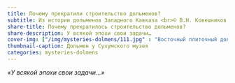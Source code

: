 ```yaml
---
title: Почему прекратили строительство дольменов?
subtitle: Из истории дольменов Западного Кавказа <br>© В.Н. Ковешников
share-title: Почему прекратилось строительство дольменов?
share-description: У всякой эпохи свои задачи…
cover-img: ["/img/mysteries-dolmens/111.jpg" : "Восточный плиточный дольмен из группы, состоящей из двух мегалитов. Расположены в 3,5 км на северо-восток от посёлка Новый Абинского района у безымянной высоты 460,2 м"]
thumbnail-caption: Дольмен у Сухумского музея
categories: mysteries-dolmens
---
```

_«У всякой эпохи свои задачи…»_
